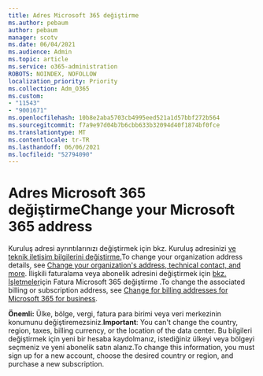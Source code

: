 ```yaml
---
title: Adres Microsoft 365 değiştirme
ms.author: pebaum
author: pebaum
manager: scotv
ms.date: 06/04/2021
ms.audience: Admin
ms.topic: article
ms.service: o365-administration
ROBOTS: NOINDEX, NOFOLLOW
localization_priority: Priority
ms.collection: Adm_O365
ms.custom:
- "11543"
- "9001671"
ms.openlocfilehash: 10b8e2aba5703cb4995eed521a1d57bbf272b564
ms.sourcegitcommit: f7a9e97d04b7b6cbb633b32094d40f1874bf0fce
ms.translationtype: MT
ms.contentlocale: tr-TR
ms.lasthandoff: 06/06/2021
ms.locfileid: "52794090"
---
```

# <a name="change-your-microsoft-365-address"></a><span data-ttu-id="e2b31-102">Adres Microsoft 365 değiştirme</span><span class="sxs-lookup"><span data-stu-id="e2b31-102">Change your Microsoft 365 address</span></span>

<span data-ttu-id="e2b31-103">Kuruluş adresi ayrıntılarınızı değiştirmek için bkz. Kuruluş adresinizi [ve teknik iletişim bilgilerini değiştirme.](/microsoft-365/admin/manage/change-address-contact-and-more)</span><span class="sxs-lookup"><span data-stu-id="e2b31-103">To change your organization address details, see [Change your organization's address, technical contact, and more](/microsoft-365/admin/manage/change-address-contact-and-more).</span></span> <span data-ttu-id="e2b31-104">İlişkili faturalama veya abonelik adresini değiştirmek için [bkz. İşletmeler](/microsoft-365/commerce/billing-and-payments/change-your-billing-addresses)için Fatura Microsoft 365 değiştirme .</span><span class="sxs-lookup"><span data-stu-id="e2b31-104">To change the associated billing or subscription address, see [Change for billing addresses for Microsoft 365 for business](/microsoft-365/commerce/billing-and-payments/change-your-billing-addresses).</span></span> 

<span data-ttu-id="e2b31-105">**Önemli:** Ülke, bölge, vergi, fatura para birimi veya veri merkezinin konumunu değiştiremezsiniz.</span><span class="sxs-lookup"><span data-stu-id="e2b31-105">**Important**: You can't change the country, region, taxes, billing currency, or the location of the data center.</span></span> <span data-ttu-id="e2b31-106">Bu bilgileri değiştirmek için yeni bir hesaba kaydolmanız, istediğiniz ülkeyi veya bölgeyi seçmeniz ve yeni abonelik satın alanız.</span><span class="sxs-lookup"><span data-stu-id="e2b31-106">To change this information, you must sign up for a new account, choose the desired country or region, and purchase a new subscription.</span></span> 